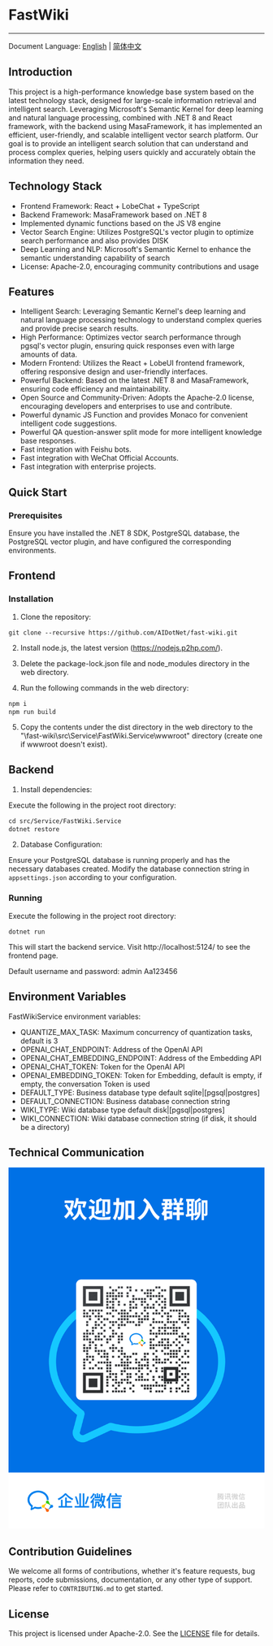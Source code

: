 # FastWiki

-----
Document Language: [English](README.md) | [简体中文](README-zh-cn.md)

## Introduction

This project is a high-performance knowledge base system based on the latest technology stack, designed for large-scale information retrieval and intelligent search. Leveraging Microsoft's Semantic Kernel for deep learning and natural language processing, combined with .NET 8 and React framework, with the backend using MasaFramework, it has implemented an efficient, user-friendly, and scalable intelligent vector search platform. Our goal is to provide an intelligent search solution that can understand and process complex queries, helping users quickly and accurately obtain the information they need.

## Technology Stack

- Frontend Framework: React + LobeChat + TypeScript
- Backend Framework: MasaFramework based on .NET 8
- Implemented dynamic functions based on the JS V8 engine
- Vector Search Engine: Utilizes PostgreSQL's vector plugin to optimize search performance and also provides DISK
- Deep Learning and NLP: Microsoft's Semantic Kernel to enhance the semantic understanding capability of search
- License: Apache-2.0, encouraging community contributions and usage

## Features

- Intelligent Search: Leveraging Semantic Kernel's deep learning and natural language processing technology to understand complex queries and provide precise search results.
- High Performance: Optimizes vector search performance through pgsql's vector plugin, ensuring quick responses even with large amounts of data.
- Modern Frontend: Utilizes the React + LobeUI frontend framework, offering responsive design and user-friendly interfaces.
- Powerful Backend: Based on the latest .NET 8 and MasaFramework, ensuring code efficiency and maintainability.
- Open Source and Community-Driven: Adopts the Apache-2.0 license, encouraging developers and enterprises to use and contribute.
- Powerful dynamic JS Function and provides Monaco for convenient intelligent code suggestions.
- Powerful QA question-answer split mode for more intelligent knowledge base responses.
- Fast integration with Feishu bots.
- Fast integration with WeChat Official Accounts.
- Fast integration with enterprise projects.

## Quick Start

### Prerequisites

Ensure you have installed the .NET 8 SDK, PostgreSQL database, the PostgreSQL vector plugin, and have configured the corresponding environments.

## Frontend

### Installation

1. Clone the repository:

```
git clone --recursive https://github.com/AIDotNet/fast-wiki.git
```

2. Install node.js, the latest version (https://nodejs.p2hp.com/).

3. Delete the package-lock.json file and node_modules directory in the web directory.

4. Run the following commands in the web directory:
```
npm i
npm run build
```
5. Copy the contents under the dist directory in the web directory to the "\fast-wiki\src\Service\FastWiki.Service\wwwroot" directory (create one if wwwroot doesn't exist).

## Backend

1. Install dependencies:

Execute the following in the project root directory:

```
cd src/Service/FastWiki.Service
dotnet restore
```

2. Database Configuration:

Ensure your PostgreSQL database is running properly and has the necessary databases created. Modify the database connection string in `appsettings.json` according to your configuration.

### Running

Execute the following in the project root directory:

```
dotnet run
```

This will start the backend service. Visit http://localhost:5124/ to see the frontend page.

Default username and password: admin Aa123456

## Environment Variables

FastWikiService environment variables:
- QUANTIZE_MAX_TASK: Maximum concurrency of quantization tasks, default is 3
- OPENAI_CHAT_ENDPOINT: Address of the OpenAI API
- OPENAI_CHAT_EMBEDDING_ENDPOINT: Address of the Embedding API
- OPENAI_CHAT_TOKEN: Token for the OpenAI API
- OPENAI_EMBEDDING_TOKEN: Token for Embedding, default is empty, if empty, the conversation Token is used
- DEFAULT_TYPE: Business database type default sqlite|[pgsql|postgres]
- DEFAULT_CONNECTION: Business database connection string
- WIKI_TYPE: Wiki database type default disk|[pgsql|postgres]
- WIKI_CONNECTION: Wiki database connection string (if disk, it should be a directory)

## Technical Communication
![Group Chat QR Code](img/wechat.png)

## Contribution Guidelines

We welcome all forms of contributions, whether it's feature requests, bug reports, code submissions, documentation, or any other type of support. Please refer to `CONTRIBUTING.md` to get started.

## License

This project is licensed under Apache-2.0. See the [LICENSE](LICENSE) file for details.